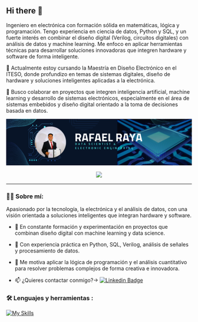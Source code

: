 ## Hi there 👋  
Ingeniero en electrónica con formación sólida en matemáticas, lógica y programación. Tengo experiencia en ciencia de datos, Python y SQL, y un fuerte interés en combinar el diseño digital (Verilog, circuitos digitales) con análisis de datos y machine learning. Me enfoco en aplicar herramientas técnicas para desarrollar soluciones innovadoras que integren hardware y software de forma inteligente.

🌱 Actualmente estoy cursando la Maestría en Diseño Electrónico en el ITESO, donde profundizo en temas de sistemas digitales, diseño de hardware y soluciones inteligentes aplicadas a la electrónica.

👯 Busco colaborar en proyectos que integren inteligencia artificial, machine learning y desarrollo de sistemas electrónicos, especialmente en el área de sistemas embebidos y diseño digital orientado a la toma de decisiones basada en datos.

<div id="header" align="center">
  <img decoding="async" src="https://github.com/xDechicero/xDechicero/blob/master/baner.png" width="800"/>

  [![](https://img.shields.io/badge/LinkedIn-0077B5?style=for-the-badge&logo=linkedin&logoColor=white)](https://www.linkedin.com/in/rafael-raya-tapia-81a736210/)

</div>

---

### :man_technologist: Sobre mí:
Apasionado por la tecnología, la electrónica y el análisis de datos, con una visión orientada a soluciones inteligentes que integran hardware y software.

* :telescope: En constante formación y experimentación en proyectos que combinan diseño digital con machine learning y data science.
* :seedling: Con experiencia práctica en Python, SQL, Verilog, análisis de señales y procesamiento de datos.
* :heartbeat: Me motiva aplicar la lógica de programación y el análisis cuantitativo para resolver problemas complejos de forma creativa e innovadora.

* :mailbox: ¿Quieres contactar conmigo?-> [![Linkedin Badge](https://img.shields.io/badge/-Rafael-blue?style=flat&logo=Linkedin&logoColor=white)](https://www.linkedin.com/in/rafael-raya-tapia-81a736210/)




### :hammer_and_wrench: Lenguajes y herramientas :
<div id="header" align="left">

[![My Skills](https://skillicons.dev/icons?i=arduino,c,cpp,linux,matlab,py,git,github,mysql,stackoverflow,sklearn,tensorflow,vscode)](https://skillicons.dev)

</div>



